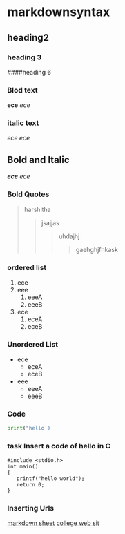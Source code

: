 # markdownsyntax
## heading2
### heading 3
####heading 6
### Blod text
**ece**
_ece_
### italic text
*ece*
_ece_
## Bold and Italic
**_ece_**
_*ece*_
### Bold Quotes
> harshitha
>> jsajjas
>>>uhdajhj
>>>>gaehghjfhkask
### ordered list
1. ece
2. eee
    1. eeeA
    2. eeeB
3. ece
    1. eceA
    2. eceB
 ### Unordered List
 - ece
    - eceA
    - eceB
 - eee
    - eeeA
    - eeeB
 ### Code
 
 ```python
 print("hello')
 ```
 ### task Insert a code of hello in C
 ```
 #include <stdio.h>
 int main()
 {
    printf("hello world");
    return 0;
 }
 ```
 ### Inserting Urls
 [markdown sheet](https://www.example.com)
 [college web sit](https://www.google.com/search?gs_ssp=eJwFwU0OgyAQBtB0a9I7sHHhyqETQTyCt_gQVNI4_XGa4O37XnPvt97a6OvbfyjSbWqpcowDW7ZIztE4DhNV71JiIAR-YOGQ5u75LecuMMuOopALpsipRX-azWs1)
 
    





